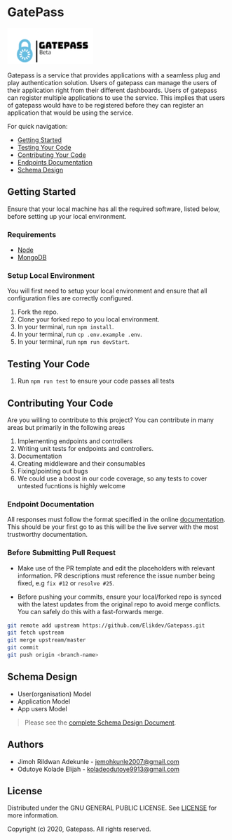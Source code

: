 # GatePass

![Gatepass logo](gatepass_logo.PNG)

Gatepass is a service that provides applications with a seamless plug and play authentication solution. Users of gatepass can manage the users of their application right from their different dashboards. Users of gatepass can register multiple applications to use the service. This implies that users of gatepass would have to be registered before they can register an application that would be using the service.


For quick navigation:

- [Getting Started](#getting-started)
- [Testing Your Code](#testing-your-code)
- [Contributing Your Code](#contributing-your-code)
- [Endpoints Documentation](#endpoints-documentation)
- [Schema Design](#schema-design)

## Getting Started

Ensure that your local machine has all the required software, listed below, before setting up your local environment.

### Requirements

- [Node](https://nodejs.org/en/download/)
- [MongoDB](https://www.mongodb.com/)

### Setup Local Environment

You will first need to setup your local environment and ensure that all configuration files are correctly configured.

1. Fork the repo.
2. Clone your forked repo to you local environment.
3. In your terminal, run `npm install`.
4. In your terminal, run `cp .env.example .env`.
5. In your terminal, run `npm run devStart`.

## Testing Your Code

1. Run `npm run test` to ensure your code passes all tests

## Contributing Your Code

Are you willing to contribute to this project? You can contribute in many areas but primarily in the following areas

1. Implementing endpoints and controllers
2. Writing unit tests for endpoints and controllers.
3. Documentation
4. Creating middleware and their consumables
5. Fixing/pointing out bugs
6. We could use a boost in our code coverage, so any tests to cover untested fucntions is highly welcome

### Endpoint Documentation

All responses must follow the format specified in the online [documentation](https://gatepass.herokuapp.com/). This should be your first go to as this will be the live server with the most trustworthy documentation.

### Before Submitting Pull Request

- Make use of the PR template and edit the placeholders with relevant information. PR descriptions must reference the issue number being fixed, e.g `fix #12` or `resolve #25`.

- Before pushing your commits, ensure your local/forked repo is synced with the latest updates from the original repo to avoid merge conflicts. You can safely do this with a fast-forwards merge.

```bash
git remote add upstream https://github.com/Elikdev/Gatepass.git
git fetch upstream
git merge upstream/master
git commit
git push origin <branch-name>
```

## Schema Design

- User(organisation) Model
- Application Model
- App users Model

> Please see the [complete Schema Design Document](src/models/README.md).

## Authors

- Jimoh Rildwan Adekunle - jemohkunle2007@gmail.com
- Odutoye Kolade Elijah - koladeodutoye9913@gmail.com

## License

Distributed under the GNU GENERAL PUBLIC LICENSE. See [LICENSE](LICENSE) for more information.

Copyright (c) 2020, Gatepass. All rights reserved.
